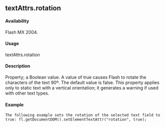 ## textAttrs.rotation

#### Availability

Flash MX 2004.

#### Usage

textAttrs.rotation

#### Description

Property; a Boolean value. A value of true causes Flash to rotate the characters of the text 90º. The default value is false. This property applies only to static text with a vertical orientation; it generates a warning if used with other text types.

#### Example

```
The following example sets the rotation of the selected text field to true: fl.getDocumentDOM().setElementTextAttr("rotation", true);

```